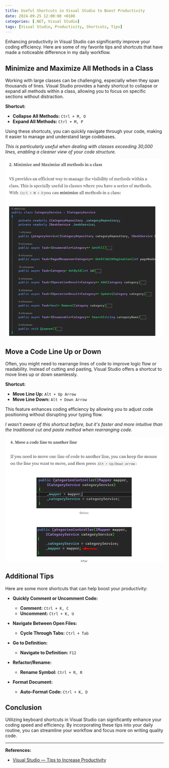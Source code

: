 ```yaml
---
title: Useful Shortcuts in Visual Studio to Boost Productivity
date: 2024-09-25 12:00:00 +0100
categories: [.NET, Visual Studio]
tags: [Visual Studio, Productivity, Shortcuts, Tips]
---
```


Enhancing productivity in Visual Studio can significantly improve your coding efficiency. Here are some of my favorite tips and shortcuts that have made a noticeable difference in my daily workflow.

## Minimize and Maximize All Methods in a Class

Working with large classes can be challenging, especially when they span thousands of lines. Visual Studio provides a handy shortcut to collapse or expand all methods within a class, allowing you to focus on specific sections without distraction.

**Shortcut:**

- **Collapse All Methods:** `Ctrl + M, O`
- **Expand All Methods:** `Ctrl + M, P`

Using these shortcuts, you can quickly navigate through your code, making it easier to manage and understand large codebases.

*This is particularly useful when dealing with classes exceeding 30,000 lines, enabling a cleaner view of your code structure.*

![Collapsing and Expanding Methods](/assets/img/collapse-expand-methods.png)

## Move a Code Line Up or Down

Often, you might need to rearrange lines of code to improve logic flow or readability. Instead of cutting and pasting, Visual Studio offers a shortcut to move lines up or down seamlessly.

**Shortcut:**

- **Move Line Up:** `Alt + Up Arrow`
- **Move Line Down:** `Alt + Down Arrow`

This feature enhances coding efficiency by allowing you to adjust code positioning without disrupting your typing flow.

*I wasn't aware of this shortcut before, but it's faster and more intuitive than the traditional cut and paste method when rearranging code.*

![Moving Code Lines](/assets/img/move-code-lines.png)

## Additional Tips

Here are some more shortcuts that can help boost your productivity:

- **Quickly Comment or Uncomment Code:**
  - **Comment:** `Ctrl + K, C`
  - **Uncomment:** `Ctrl + K, U`

- **Navigate Between Open Files:**
  - **Cycle Through Tabs:** `Ctrl + Tab`

- **Go to Definition:**
  - **Navigate to Definition:** `F12`

- **Refactor/Rename:**
  - **Rename Symbol:** `Ctrl + R, R`

- **Format Document:**
  - **Auto-Format Code:** `Ctrl + K, D`

## Conclusion

Utilizing keyboard shortcuts in Visual Studio can significantly enhance your coding speed and efficiency. By incorporating these tips into your daily routine, you can streamline your workflow and focus more on writing quality code.

---

**References:**

- [Visual Studio — Tips to Increase Productivity](https://henriquesd.medium.com/visual-studio-tips-to-increase-productivity-8ff0c359f06c)
